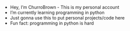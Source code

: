 - Hey, I’m ChurroBrown - This is my personal account
- I’m currently learning programming in python
- Just gonna use this to put personal projects/code here
- Fun fact: programming in python is hard
